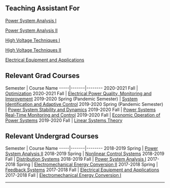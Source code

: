 ## Teaching Assistant For

[Power System Analysis I](https://catalog.metu.edu.tr/course.php?course_code=5670471) 

[Power System Analysis II](https://catalog.metu.edu.tr/course.php?course_code=5670472) 

[High Voltage Techniques I](https://catalog.metu.edu.tr/course.php?course_code=5670475) 

[High Voltage Techniques II](https://catalog.metu.edu.tr/course.php?course_code=5670476) 

[Electrical Equipment and Applications](https://catalog.metu.edu.tr/course.php?course_code=5670374) 

## Relevant Grad Courses

Semester | Course Name 
-----|-------|--------
2020-2021 Fall | [Optimization](https://catalog.metu.edu.tr/course.php?course_code=5670553) 
2020-2021 Fall | [Electrical Power Quality, Monitoring and Improvement](https://catalog.metu.edu.tr/course.php?course_code=5670786) 
2019-2020 Spring (Pandemic Semester) | [System Identification and Adaptive Control](https://catalog.metu.edu.tr/course.php?course_code=5670558) 
2019-2020 Spring (Pandemic Semester) | [Power System Stability and Dynamics](https://catalog.metu.edu.tr/course.php?course_code=5670573) 
2019-2020 Fall | [Power Systems Real-Time Monitoring and Control](https://catalog.metu.edu.tr/course.php?course_code=5670574) 
2019-2020 Fall | [Economic Operation of Power Systems](https://catalog.metu.edu.tr/course.php?course_code=5670579) 
2019-2020 Fall | [Linear Systems Theory](https://catalog.metu.edu.tr/course.php?course_code=5670501) 

## Relevant Undergrad Courses

Semester | Course Name 
-----|-------|--------
2018-2019 Spring                    | [Power System Analysis II](https://catalog.metu.edu.tr/course.php?course_code=5670472) 
2018-2019 Spring | [Nonlinear Control Systems](https://catalog.metu.edu.tr/course.php?course_code=5670404) 
2018-2019 Fall | [Distribution Systems](https://catalog.metu.edu.tr/course.php?course_code=5670474) 
2018-2019 Fall | [Power System Analysis I](https://catalog.metu.edu.tr/course.php?course_code=5670471) 
2017-2018 Spring | [Electromechanical Energy Conversion II](https://catalog.metu.edu.tr/course.php?course_code=5670362) 
2017-2018 Spring | [Feedback Systems](https://catalog.metu.edu.tr/course.php?course_code=5670302) 
2017-2018 Fall | [Electrical Equipment and Applications](https://catalog.metu.edu.tr/course.php?course_code=5670374) 
2017-2018 Fall | [Electromechanical Energy Conversion I](https://catalog.metu.edu.tr/course.php?course_code=5670361)


---


